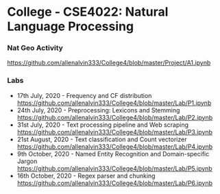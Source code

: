 # College - CSE4022: Natural Language Processing

### Nat Geo Activity
https://github.com/allenalvin333/College4/blob/master/Project/A1.ipynb

### Labs
- 17th July, 2020 - Frequency and CF distribution
https://github.com/allenalvin333/College4/blob/master/Lab/P1.ipynb
- 24th July, 2020 - Preprocessing: Lexicons and Stemming
https://github.com/allenalvin333/College4/blob/master/Lab/P2.ipynb
- 31st July, 2020 - Text processing pipeline and Web scraping
https://github.com/allenalvin333/College4/blob/master/Lab/P3.ipynb
- 21st August, 2020 - Text classification and Count vectorizer
https://github.com/allenalvin333/College4/blob/master/Lab/P4.ipynb
- 9th October, 2020 - Named Entity Recognition and Domain-specific Jargon
https://github.com/allenalvin333/College4/blob/master/Lab/P5.ipynb
- 16th October, 2020 - Regex parser and chunking
https://github.com/allenalvin333/College4/blob/master/Lab/P6.ipynb
